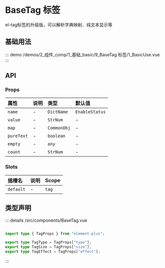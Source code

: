 # BaseTag 标签

el-tag标签的升级版，可以解析字典映射、纯文本显示等


## 基础用法
::: demo 
/demos/2_组件_comp/1_基础_basic/9_BaseTag 标签/1_BasicUse.vue
:::



## API 
### Props

|属性|说明|类型|默认值|
|:---|:---|:---|:---|
|`name`|-|`DictName`|`EnableStatus`|
|`value`|-|`StrNum`|-|
|`map`|-|`CommonObj`|-|
|`pureText`|-|`boolean`|-|
|`empty`|-|`any`|-|
|`count`|-|`StrNum`|-|

### Slots

|插槽名|说明|Scope|
|:---|:---|:---|
|`default`|-|`tag`|



## 类型声明
::: details
/src/components/BaseTag.vue


``` ts

import type { TagProps } from "element-plus";

export type TagType = TagProps["type"];
export type TagSize = TagProps["size"];
export type TagEffect = TagProps["effect"];


```

:::  


